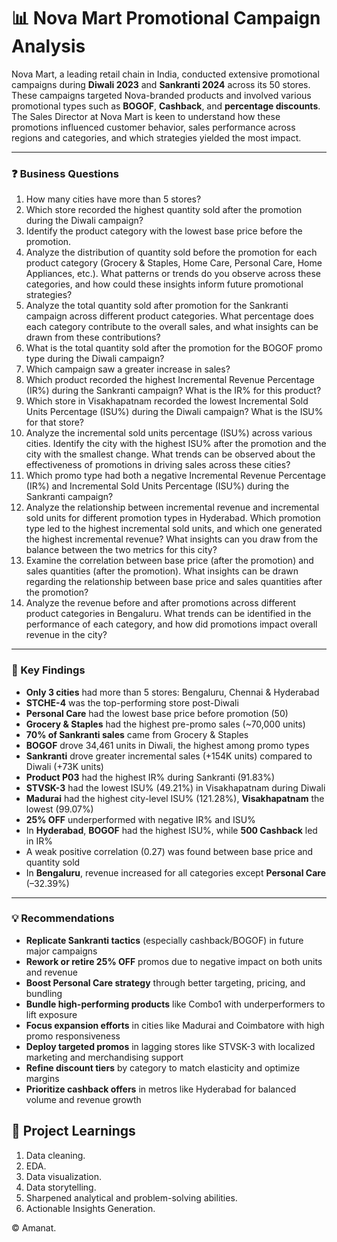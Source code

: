 # 📊 Nova Mart Promotional Campaign Analysis

Nova Mart, a leading retail chain in India, conducted extensive promotional campaigns during **Diwali 2023** and **Sankranti 2024** across its 50 stores. These campaigns targeted Nova-branded products and involved various promotional types such as **BOGOF**, **Cashback**, and **percentage discounts**.  
The Sales Director at Nova Mart is keen to understand how these promotions influenced customer behavior, sales performance across regions and categories, and which strategies yielded the most impact.

---

### ❓ Business Questions

1. How many cities have more than 5 stores?
2. Which store recorded the highest quantity sold after the promotion during the Diwali campaign?
3. Identify the product category with the lowest base price before the promotion.
4. Analyze the distribution of quantity sold before the promotion for each product category (Grocery & Staples, Home Care, Personal Care, Home Appliances, etc.). What patterns or trends do you observe across these categories, and how could these insights inform future promotional strategies?
5. Analyze the total quantity sold after promotion for the Sankranti campaign across different product categories. What percentage does each category contribute to the overall sales, and what insights can be drawn from these contributions?
6. What is the total quantity sold after the promotion for the BOGOF promo type during the Diwali campaign?
7. Which campaign saw a greater increase in sales?
8. Which product recorded the highest Incremental Revenue Percentage (IR%) during the Sankranti campaign? What is the IR% for this product?
9. Which store in Visakhapatnam recorded the lowest Incremental Sold Units Percentage (ISU%) during the Diwali campaign? What is the ISU% for that store?
10. Analyze the incremental sold units percentage (ISU%) across various cities. Identify the city with the highest ISU% after the promotion and the city with the smallest change. What trends can be observed about the effectiveness of promotions in driving sales across these cities?
11. Which promo type had both a negative Incremental Revenue Percentage (IR%) and Incremental Sold Units Percentage (ISU%) during the Sankranti campaign?
12. Analyze the relationship between incremental revenue and incremental sold units for different promotion types in Hyderabad. Which promotion type led to the highest incremental sold units, and which one generated the highest incremental revenue? What insights can you draw from the balance between the two metrics for this city?
13. Examine the correlation between base price (after the promotion) and sales quantities (after the promotion). What insights can be drawn regarding the relationship between base price and sales quantities after the promotion?
14. Analyze the revenue before and after promotions across different product categories in Bengaluru. What trends can be identified in the performance of each category, and how did promotions impact overall revenue in the city?

---

### 🔎 Key Findings

- **Only 3 cities** had more than 5 stores: Bengaluru, Chennai & Hyderabad
- **STCHE-4** was the top-performing store post-Diwali
- **Personal Care** had the lowest base price before promotion (50)
- **Grocery & Staples** had the highest pre-promo sales (~70,000 units)
- **70% of Sankranti sales** came from Grocery & Staples
- **BOGOF** drove 34,461 units in Diwali, the highest among promo types
- **Sankranti** drove greater incremental sales (+154K units) compared to Diwali (+73K units)
- **Product P03** had the highest IR% during Sankranti (91.83%)
- **STVSK-3** had the lowest ISU% (49.21%) in Visakhapatnam during Diwali
- **Madurai** had the highest city-level ISU% (121.28%), **Visakhapatnam** the lowest (99.07%)
- **25% OFF** underperformed with negative IR% and ISU%
- In **Hyderabad**, **BOGOF** had the highest ISU%, while **500 Cashback** led in IR%
- A weak positive correlation (0.27) was found between base price and quantity sold
- In **Bengaluru**, revenue increased for all categories except **Personal Care** (–32.39%)

---

### 💡 Recommendations

- **Replicate Sankranti tactics** (especially cashback/BOGOF) in future major campaigns
- **Rework or retire 25% OFF** promos due to negative impact on both units and revenue
- **Boost Personal Care strategy** through better targeting, pricing, and bundling
- **Bundle high-performing products** like Combo1 with underperformers to lift exposure
- **Focus expansion efforts** in cities like Madurai and Coimbatore with high promo responsiveness
- **Deploy targeted promos** in lagging stores like STVSK-3 with localized marketing and merchandising support
- **Refine discount tiers** by category to match elasticity and optimize margins
- **Prioritize cashback offers** in metros like Hyderabad for balanced volume and revenue growth

## 🧠 Project Learnings

1. Data cleaning.
2. EDA.
3. Data visualization.
4. Data storytelling.
5. Sharpened analytical and problem-solving abilities.
6. Actionable Insights Generation.

© Amanat.
